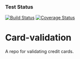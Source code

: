 
### Test Status
[![Build Status](https://travis-ci.com/ParikshitSG/Card-validation.svg?branch=main)](https://travis-ci.com/github/ParikshitSG/Card-validation/)
[![Coverage Status](https://coveralls.io/repos/github/ParikshitSG/Card-validation/badge.svg?branch=main)](https://coveralls.io/github/ParikshitSG/Card-validation?branch=main)

# Card-validation
A repo for validating credit cards.

